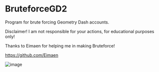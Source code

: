# BruteforceGD2
Program for brute forcing Geometry Dash accounts.

Disclaimer! I am not responsible for your actions, for educational purposes only!

Thanks to Eimaen for helping me in making Bruteforce!

https://github.com/Eimaen

![image](https://user-images.githubusercontent.com/66429886/151333563-8ba036db-15f7-49c7-917d-5eb657baba7b.png)
